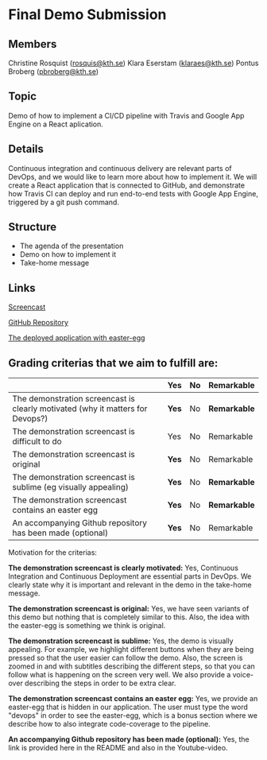 # Final Demo Submission
## Members
Christine Rosquist (rosquis@kth.se)
Klara Eserstam (klaraes@kth.se)
Pontus Broberg (pbroberg@kth.se)

## Topic
Demo of how to implement a CI/CD pipeline with Travis and Google App Engine on a React aplication. 

## Details
Continuous integration and continuous delivery are relevant parts of DevOps, and we would like to learn more about how to implement it. We will create a React application that is connected to GitHub, and demonstrate how Travis CI can deploy and run end-to-end tests with Google App Engine, triggered by a git push command. 

## Structure
- The agenda of the presentation 
- Demo on how to implement it 
- Take-home message

## Links

[Screencast](https://youtu.be/gajd39WiOgU)

[GitHub Repository](https://github.com/klaraesr/my-application-react)

[The deployed application with easter-egg](https://my-react-application-275913.ew.r.appspot.com/)

## Grading criterias that we aim to fulfill are: 

|                                             | Yes | No | Remarkable |
|-------------------------------------------- | ----|----|-------------|
|The demonstration screencast is clearly motivated (why it matters for Devops?) | **Yes** | No | **Remarkable** |
|The demonstration screencast is difficult to do | Yes | No | Remarkable |
|The demonstration screencast is original | **Yes** | No | Remarkable |
|The demonstration screencast is sublime (eg visually appealing) | **Yes** | No | **Remarkable** |
|The demonstration screencast contains an easter egg | **Yes** | No | **Remarkable** |
|An accompanying Github repository has been made (optional) | **Yes** | No | Remarkable |

Motivation for the criterias: 

**The demonstration screencast is clearly motivated:** Yes, Continuous Integration and Continuous Deployment are essential parts in DevOps. We clearly state why it is important and relevant in the demo in the take-home message. 

**The demonstration screencast is original:** Yes, we have seen variants of this demo but nothing that is completely similar to this. Also, the idea with the easter-egg is something we think is original.

**The demonstration screencast is sublime:** Yes, the demo is visually appealing. For example, we highlight different buttons when they are being pressed so that the user easier can follow the demo. Also, the screen is zoomed in and with subtitles describing the different steps, so that you can follow what is happening on the screen very well. We also provide a voice-over describing the steps in order to be extra clear.  

**The demonstration screencast contains an easter egg:** Yes, we provide an easter-egg that is hidden in our application. The user must type the word "devops" in order to see the easter-egg, which is a bonus section where we describe how to also integrate code-coverage to the pipeline.  

**An accompanying Github repository has been made (optional):** Yes, the link is provided here in the README and also in the Youtube-video. 




